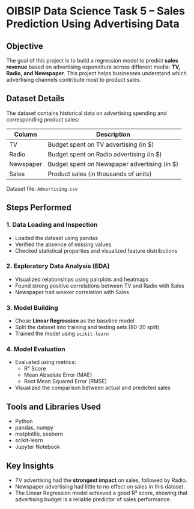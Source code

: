 # OIBSIP Data Science Task 5 – Sales Prediction Using Advertising Data

## Objective
The goal of this project is to build a regression model to predict **sales revenue** based on advertising expenditure across different media: **TV, Radio, and Newspaper**. This project helps businesses understand which advertising channels contribute most to product sales.

## Dataset Details

The dataset contains historical data on advertising spending and corresponding product sales:

| Column        | Description                            |
|---------------|----------------------------------------|
| TV            | Budget spent on TV advertising (in $)  |
| Radio         | Budget spent on Radio advertising (in $)|
| Newspaper     | Budget spent on Newspaper advertising (in $)|
| Sales         | Product sales (in thousands of units)  |

Dataset file: `Advertising.csv`

## Steps Performed

### 1. Data Loading and Inspection
- Loaded the dataset using pandas
- Verified the absence of missing values
- Checked statistical properties and visualized feature distributions

### 2. Exploratory Data Analysis (EDA)
- Visualized relationships using pairplots and heatmaps
- Found strong positive correlations between TV and Radio with Sales
- Newspaper had weaker correlation with Sales

### 3. Model Building
- Chose **Linear Regression** as the baseline model
- Split the dataset into training and testing sets (80-20 split)
- Trained the model using `scikit-learn`

### 4. Model Evaluation
- Evaluated using metrics:
  - R² Score
  - Mean Absolute Error (MAE)
  - Root Mean Squared Error (RMSE)
- Visualized the comparison between actual and predicted sales

## Tools and Libraries Used

- Python
- pandas, numpy
- matplotlib, seaborn
- scikit-learn
- Jupyter Notebook

## Key Insights

- TV advertising had the **strongest impact** on sales, followed by Radio.
- Newspaper advertising had little to no effect on sales in this dataset.
- The Linear Regression model achieved a good R² score, showing that advertising budget is a reliable predictor of sales performance.


